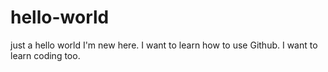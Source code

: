 # hello-world
just a hello world
I'm new here.
I want to learn how to use Github.
I want to learn coding too.
